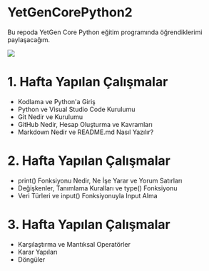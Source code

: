 # YetGenCorePython2
Bu repoda YetGen Core Python eğitim programında öğrendiklerimi paylaşacağım.

<img src="https://yetkingencler.com/wp-content/uploads/2021/07/YetGenLogo.png">

# 1. Hafta Yapılan Çalışmalar
- Kodlama ve Python'a Giriş
- Python ve Visual Studio Code Kurulumu
- Git Nedir ve Kurulumu
- GitHub Nedir, Hesap Oluşturma ve Kavramları
- Markdown Nedir ve README.md Nasıl Yazılır?

# 2. Hafta Yapılan Çalışmalar
- print() Fonksiyonu Nedir, Ne İşe Yarar ve Yorum Satırları
- Değişkenler, Tanımlama Kuralları ve type() Fonksiyonu
- Veri Türleri ve input() Fonksiyonuyla Input Alma

# 3. Hafta Yapılan Çalışmalar
- Karşılaştırma ve Mantıksal Operatörler
- Karar Yapıları
- Döngüler
